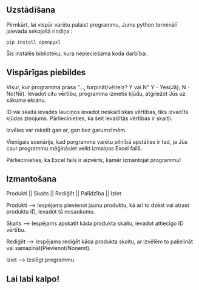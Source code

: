 ## Uzstādīšana

Pirmkārt, lai vispār varētu palaist programmu, Jums python terminālī jaievada sekojošā rindiņa :

    pip install openpyxl
Šis instalēs biblioteku, kura nepieciešama koda darbībai. 

  
## Vispārīgas piebildes

Visur, kur programma prasa "..., turpināt/vēlreiz? Y vai N" 
Y - Yes(Jā); N - No(Nē). Ievadot citu vērtību, programma izmetīs  kļūdu, atgriežot Jūs uz sākuma ekrānu.

ID vai skaita ievades lauciņos ievadot neskaitliskas vērtības, tiks izvadīts kļūdas ziņojums. Pārliecinieties, ka šeit ievadītās vērtības ir skaitļi.

Izvēles var rakstīt gan ar, gan bez garumzīmēm. 

Vienīgais scenārijs, kad porgramma varētu pilnībā apstāties ir tad, ja Jūs caur programmu mēģināsiet veikt izmaiņas Excel failā.

Pārliecinieties, ka Excel fails ir aizvērts, kamēr izmantojat programmu!

## Izmantošana

Produkti || Skaits || Rediģēt || Palīdzība || Iziet

Produkti --> Iespējams pievienot jaunu produktu, kā arī to dzēst vai atrast produkta ID, ievadot tā nosaukumu.

Skaits --> Iespējams apskatīt kāda produkta skaitu, ievadot attiecīgo ID vērtību.

Rediģēt --> Iespējams rediģēt kāda produkta skaitu, ar izvēlēm to palielināt vai samazināt(Pievienot/Noņemt). 

Iziet --> Izslēgt programmu.

## Lai labi kalpo!
